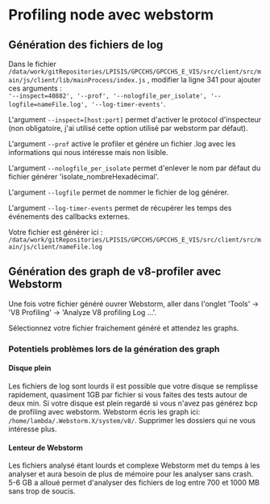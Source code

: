 Profiling node avec webstorm
===

Génération des fichiers de log
---

Dans le fichier
`/data/work/gitRepositories/LPISIS/GPCCHS/GPCCHS_E_VIS/src/client/src/main/js/client/lib/mainProcess/index.js`
, modifier la ligne 341 pour ajouter ces arguments :   
`'--inspect=40882', '--prof', '--nologfile_per_isolate', '--logfile=nameFile.log', '--log-timer-events'`.

L'argument `--inspect=[host:port]` permet d'activer le protocol d'inspecteur (non obligatoire,
j'ai utilisé cette option utilisé par webstorm par défaut).  

L'argument `--prof` active le profiler et génére un fichier .log avec les informations qui nous
intéresse mais non lisible.  

L'argument `--nologfile_per_isolate` permet d'enlever le nom par défaut du fichier générer
'isolate_nombreHexadécimal'.  

L'argument `--logfile` permet de nommer le fichier de log générer.  

L'argument `--log-timer-events` permet de récupérer les temps des événements des callbacks externes.  

Votre fichier est générer ici : `/data/work/gitRepositories/LPISIS/GPCCHS/GPCCHS_E_VIS/src/client/src/main/js/client/nameFile.log`  

Génération des graph de v8-profiler avec Webstorm
---

Une fois votre fichier généré ouvrer Webstorm, aller dans l'onglet 'Tools' -> 'V8 Profiling' -> 'Analyze V8 profiling Log ...'.

Sélectionnez votre fichier fraichement généré et attendez les graphs.

### Potentiels problèmes lors de la génération des graph

#### Disque plein

Les fichiers de log sont lourds il est possible que votre disque se remplisse rapidement, quasiment 1GB par fichier si vous faites des tests autour de deux min.
Si votre disque est plein regardé si vous n'avez pas générez bcp de profiling avec webstorm. Webstorm écris les graph ici: `/home/lambda/.Webstorm.X/system/v8/`.
Supprimer les dossiers qui ne vous intéresse plus.

#### Lenteur de Webstorm

Les fichiers analysé étant lourds et complexe Webstorm met du temps à les analyser et aura besoin de plus de mémoire pour les analyser sans crash.
5-6 GB a alloué permet d'analyser des fichiers de log entre 700 et 1000 MB sans trop de soucis.
